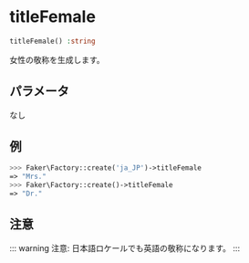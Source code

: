 # titleFemale
```php
titleFemale() :string
```
女性の敬称を生成します。  

## パラメータ
なし

## 例
```php
>>> Faker\Factory::create('ja_JP')->titleFemale
=> "Mrs."
>>> Faker\Factory::create()->titleFemale
=> "Dr."
```

## 注意
::: warning 注意:
日本語ロケールでも英語の敬称になります。
:::
